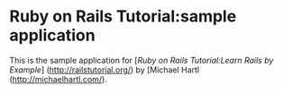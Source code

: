 # Ruby on Rails Tutorial:sample application

This is the sample application for
[*Ruby on Rails Tutorial:Learn Rails by Example*] (http://railstutorial.org/)
 by [Michael Hartl (http://michaelhartl.com/).